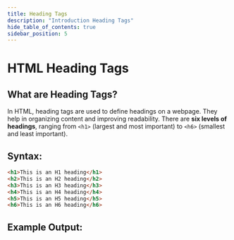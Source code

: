 ```yaml
---
title: Heading Tags
description: "Introduction Heading Tags"
hide_table_of_contents: true
sidebar_position: 5
---
```


# HTML Heading Tags

## What are Heading Tags?

In HTML, heading tags are used to define headings on a webpage. They help in organizing content and improving readability. There are **six levels of headings**, ranging from `<h1>` (largest and most important) to `<h6>` (smallest and least important).

## Syntax:
```html
<h1>This is an H1 heading</h1>
<h2>This is an H2 heading</h2>
<h3>This is an H3 heading</h3>
<h4>This is an H4 heading</h4>
<h5>This is an H5 heading</h5>
<h6>This is an H6 heading</h6>
```

## Example Output:

```







